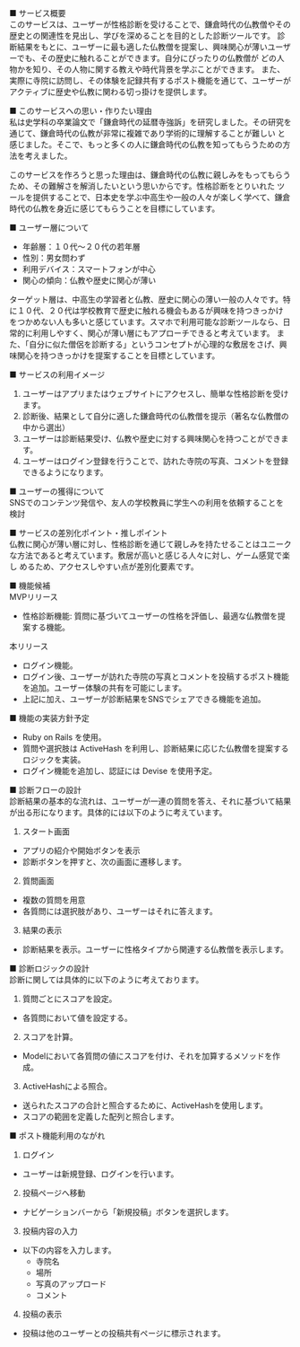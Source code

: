 ■ サービス概要  
このサービスは、ユーザーが性格診断を受けることで、鎌倉時代の仏教僧やその歴史との関連性を見出し、学びを深めることを目的とした診断ツールです。
診断結果をもとに、ユーザーに最も適した仏教僧を提案し、興味関心が薄いユーザーでも、その歴史に触れることができます。自分にぴったりの仏教僧が
どの人物かを知り、その人物に関する教えや時代背景を学ぶことができます。
また、実際に寺院に訪問し、その体験を記録共有するポスト機能を通じて、ユーザーがアクティブに歴史や仏教に関わる切っ掛けを提供します。

■ このサービスへの思い・作りたい理由  
私は史学科の卒業論文で「鎌倉時代の延暦寺強訴」を研究しました。その研究を通じて、鎌倉時代の仏教が非常に複雑であり学術的に理解することが難しい
と感じました。そこで、もっと多くの人に鎌倉時代の仏教を知ってもらうための方法を考えました。

このサービスを作ろうと思った理由は、鎌倉時代の仏教に親しみをもってもらうため、その難解さを解消したいという思いからです。性格診断をとりいれた
ツールを提供することで、日本史を学ぶ中高生や一般の人々が楽しく学べて、鎌倉時代の仏教を身近に感じてもらうことを目標にしています。

■ ユーザー層について  
- 年齢層：１０代～２０代の若年層
- 性別：男女問わず
- 利用デバイス：スマートフォンが中心
- 関心の傾向：仏教や歴史に関心が薄い

ターゲット層は、中高生の学習者と仏教、歴史に関心の薄い一般の人々です。特に１０代、２０代は学校教育で歴史に触れる機会もあるが興味を持つきっかけ
をつかめない人も多いと感じています。スマホで利用可能な診断ツールなら、日常的に利用しやすく、関心が薄い層にもアプローチできると考えています。
また、「自分に似た僧侶を診断する」というコンセプトが心理的な敷居をさげ、興味関心を持つきっかけを提案することを目標としています。

■ サービスの利用イメージ
1. ユーザーはアプリまたはウェブサイトにアクセスし、簡単な性格診断を受けます。
2. 診断後、結果として自分に適した鎌倉時代の仏教僧を提示（著名な仏教僧の中から選出）
3. ユーザーは診断結果受け、仏教や歴史に対する興味関心を持つことができます。
4. ユーザーはログイン登録を行うことで、訪れた寺院の写真、コメントを登録できるようになります。

■ ユーザーの獲得について  
SNSでのコンテンツ発信や、友人の学校教員に学生への利用を依頼することを検討

■ サービスの差別化ポイント・推しポイント  
仏教に関心が薄い層に対し、性格診断を通じて親しみを持たせることはユニークな方法であると考えています。敷居が高いと感じる人々に対し、ゲーム感覚で楽し
めるため、アクセスしやすい点が差別化要素です。

■ 機能候補  
MVPリリース
- 性格診断機能: 質問に基づいてユーザーの性格を評価し、最適な仏教僧を提案する機能。
  
本リリース
- ログイン機能。
- ログイン後、ユーザーが訪れた寺院の写真とコメントを投稿するポスト機能を追加。ユーザー体験の共有を可能にします。
- 上記に加え、ユーザーが診断結果をSNSでシェアできる機能を追加。

■ 機能の実装方針予定
- Ruby on Rails を使用。
- 質問や選択肢は ActiveHash を利用し、診断結果に応じた仏教僧を提案するロジックを実装。
- ログイン機能を追加し、認証には Devise を使用予定。

■ 診断フローの設計  
診断結果の基本的な流れは、ユーザーが一連の質問を答え、それに基づいて結果が出る形になります。具体的には以下のように考えています。
1. スタート画面
  - アプリの紹介や開始ボタンを表示
  - 診断ボタンを押すと、次の画面に遷移します。
2. 質問画面
  - 複数の質問を用意
  - 各質問には選択肢があり、ユーザーはそれに答えます。
3. 結果の表示
  - 診断結果を表示。ユーザーに性格タイプから関連する仏教僧を表示します。

■ 診断ロジックの設計  
診断に関しては具体的に以下のように考えております。
1. 質問ごとにスコアを設定。
  - 各質問において値を設定する。
2. スコアを計算。
  - Modelにおいて各質問の値にスコアを付け、それを加算するメソッドを作成。
3. ActiveHashによる照合。
  - 送られたスコアの合計と照合するために、ActiveHashを使用します。
  - スコアの範囲を定義した配列と照合します。

■ ポスト機能利用のながれ  
1. ログイン
  - ユーザーは新規登録、ログインを行います。
2. 投稿ページへ移動
  - ナビゲーションバーから「新規投稿」ボタンを選択します。
3. 投稿内容の入力
  - 以下の内容を入力します。
    - 寺院名
    - 場所
    - 写真のアップロード
    - コメント
4. 投稿の表示
  - 投稿は他のユーザーとの投稿共有ページに標示されます。
